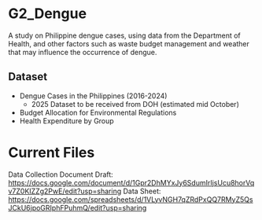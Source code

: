 # G2_Dengue
A study on Philippine dengue cases, using data from the Department of Health, and other factors such as waste budget management and weather that may influence the occurrence of dengue.

## Dataset
+ Dengue Cases in the Philippines (2016-2024)
  - 2025 Dataset to be received from DOH (estimated mid October)
+ Budget Allocation for Environmental Regulations
+ Health Expenditure by Group

# Current Files
Data Collection Document Draft: https://docs.google.com/document/d/1Gpr2DhMYxJy6SdumIrIjsUcu8horVqv7Z0KIZZg2PwE/edit?usp=sharing
Data Sheet: https://docs.google.com/spreadsheets/d/1VLyvNGH7qZRdPxQQ7RMyZ5QsJCkU6jpoGRIphFPuhmQ/edit?usp=sharing
